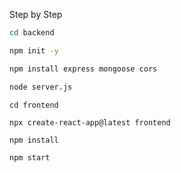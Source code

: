 Step by Step

```bash
cd backend

npm init -y

npm install express mongoose cors

node server.js
```
```
cd frontend

npx create-react-app@latest frontend

npm install

npm start
```
